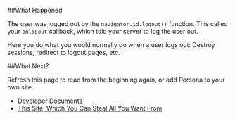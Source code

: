 ##What Happened

The user was logged out by the `navigator.id.logout()` function.  This
called your `onlogout` callback, which told your server to log the
user out.

Here you do what you would normally do when a user logs out: Destroy
sessions, redirect to logout pages, etc.

##What Next?

Refresh this page to read from the beginning again, or add Persona to your own site.

- [Developer Documents](https://developer.mozilla.org/en-US/docs/Persona)
- [This Site, Which You Can Steal All You Want From](https://github.com/jedp/persona-example)